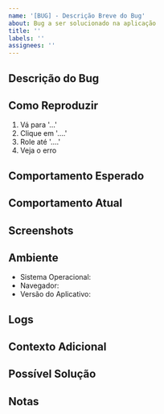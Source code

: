 ```yaml
---
name: '[BUG] - Descrição Breve do Bug'
about: Bug a ser solucionado na aplicação
title: ''
labels: ''
assignees: ''
---
```


## Descrição do Bug

<!-- Forneça uma descrição clara e concisa do bug -->

## Como Reproduzir

<!-- Passos para reproduzir o comportamento -->

1. Vá para '...'
2. Clique em '....'
3. Role até '....'
4. Veja o erro

## Comportamento Esperado

<!-- Descreva o que deveria acontecer -->

## Comportamento Atual

<!-- Descreva o que está acontecendo -->

## Screenshots

<!-- Se aplicável, adicione screenshots para ajudar a explicar o problema -->

## Ambiente

<!-- Complete as informações do ambiente -->

- Sistema Operacional: <!-- ex: Windows 10, Ubuntu 20.04 -->
- Navegador: <!-- ex: Chrome 91, Firefox 89 -->
- Versão do Aplicativo: <!-- ex: 1.0.0 -->

## Logs

<!-- Se houver logs de erro, cole-os aqui -->

## Contexto Adicional

<!-- Adicione qualquer contexto adicional sobre o problema aqui -->

## Possível Solução

<!-- Se você tiver uma sugestão de como resolver o problema, descreva aqui -->

## Notas

<!-- Adicione quaisquer notas ou observações adicionais aqui -->
